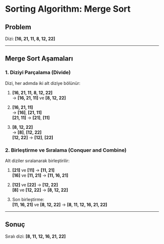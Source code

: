 # Sorting Algorithm: Merge Sort

## Problem
Dizi: **[16, 21, 11, 8, 12, 22]**

---

## Merge Sort Aşamaları

### 1. Diziyi Parçalama (Divide)
Dizi, her adımda iki alt diziye bölünür:
1. **[16, 21, 11, 8, 12, 22]**  
   -> **[16, 21, 11]** ve **[8, 12, 22]**

2. **[16, 21, 11]**  
   -> **[16]**, **[21, 11]**  
   **[21, 11]** -> **[21]**, **[11]**

3. **[8, 12, 22]**  
   -> **[8]**, **[12, 22]**  
   **[12, 22]** -> **[12]**, **[22]**

### 2. Birleştirme ve Sıralama (Conquer and Combine)
Alt diziler sıralanarak birleştirilir:
1. **[21]** ve **[11]** -> **[11, 21]**  
   **[16]** ve **[11, 21]** -> **[11, 16, 21]**

2. **[12]** ve **[22]** -> **[12, 22]**  
   **[8]** ve **[12, 22]** -> **[8, 12, 22]**

3. Son birleştirme:  
   **[11, 16, 21]** ve **[8, 12, 22]** -> **[8, 11, 12, 16, 21, 22]**

---

## Sonuç
Sıralı dizi: **[8, 11, 12, 16, 21, 22]**

